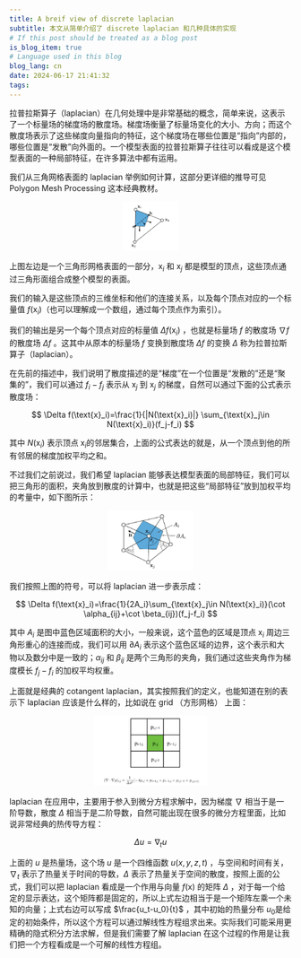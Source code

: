 ```yaml
---
title: A breif view of discrete laplacian
subtitle: 本文从简单介绍了 discrete laplacian 和几种具体的实现
# If this post should be treated as a blog post
is_blog_item: true
# Language used in this blog
blog_lang: cn
date: 2024-06-17 21:41:32
tags:
---
```


拉普拉斯算子（laplacian）在几何处理中是非常基础的概念，简单来说，这表示了一个标量场的梯度场的散度场。梯度场衡量了标量场变化的大小、方向；而这个散度场表示了这些梯度向量指向的特征，这个梯度场在哪些位置是“指向”内部的，哪些位置是“发散”向外面的。一个模型表面的拉普拉斯算子往往可以看成是这个模型表面的一种局部特征，在许多算法中都有运用。

我们从三角网格表面的 laplacian 举例如何计算，这部分更详细的推导可见 Polygon Mesh Processing 这本经典教材。

<center>
<img src="/images/laplacian/1.png" style="width:20%; height:auto;"/>
</center>

上图左边是一个三角形网格表面的一部分，$\text{x}_i$ 和 $\text{x}_j$ 都是模型的顶点，这些顶点通过三角形面组合成整个模型的表面。

我们的输入是这些顶点的三维坐标和他们的连接关系，以及每个顶点对应的一个标量值 $f(\text{x}_i)$​ （也可以理解成一个数组，通过每个顶点作为索引）。

我们的输出是另一个每个顶点对应的标量值 $\Delta f(\text{x}_i)$ ，也就是标量场 $f$ 的散度场 $\nabla f$ 的散度场 $\Delta f$ 。这其中从原本的标量场 $f$  变换到散度场 $\Delta f$  的变换 $\Delta$ 称为拉普拉斯算子（laplacian）。

在先前的描述中，我们说明了散度描述的是“梯度”在一个位置是“发散的”还是“聚集的”，我们可以通过 $f_i-f_j$ 表示从 $\text{x}_j$ 到 $\text{x}_j$ 的梯度，自然可以通过下面的公式表示散度场：

$$
\Delta f(\text{x}_i)=\frac{1}{|N(\text{x}_i)|} \sum_{\text{x}_j\in N(\text{x}_i)}(f_j-f_i)
$$

其中 $N(\text{x}_i)$ 表示顶点 $\text{x}_i$​ 的邻居集合，上面的公式表达的就是，从一个顶点到他的所有邻居的梯度加权平均之和。

不过我们之前说过，我们希望 laplacian 能够表达模型表面的局部特征，我们可以把三角形的面积，夹角放到散度的计算中，也就是把这些“局部特征”放到加权平均的考量中，如下图所示：

<center>
<img src="/images/laplacian/2.png" style="width:30%; height:auto;"/>
</center>

我们按照上图的符号，可以将 laplacian 进一步表示成：

$$
\Delta f(\text{x}_i)=\frac{1}{2A_i}\sum_{\text{x}_j\in N(\text{x}_i)}(\cot \alpha_{ij}+\cot \beta_{ij})(f_j-f_i)
$$

其中 $A_i$ 是图中蓝色区域面积的大小，一般来说，这个蓝色的区域是顶点 $\text{x}_i$ 周边三角形重心的连接而成，我们可以用 $\partial A_i$ 表示这个蓝色区域的边界，这个表示和大物以及数分中是一致的；$\alpha_{ij}$ 和 $\beta_{ij}$ 是两个三角形的夹角，我们通过这些夹角作为梯度模长 $f_j-f_i$ 的加权平均权重。

上面就是经典的 cotangent laplacian，其实按照我们的定义，也能知道在别的表示下 laplacian 应该是什么样的，比如说在 grid （方形网格） 上面：

<center>
<img src="/images/laplacian/3.png" style="width:40%; height:auto;"/>
</center>

laplacian 在应用中，主要用于参入到微分方程求解中，因为梯度 $\nabla$ 相当于是一阶导数，散度 $\Delta$ 相当于是二阶导数，自然可能出现在很多的微分方程里面，比如说非常经典的热传导方程：

$$
\Delta u=\nabla_t u
$$

上面的 $u$ 是热量场，这个场 $u$ 是一个四维函数 $u(x,y,z,t)$ ，与空间和时间有关，$\nabla_t$ 表示了热量关于时间的导数，$\Delta$ 表示了热量关于空间的散度，按照上面的公式，我们可以把 laplacian 看成是一个作用与向量 $f(\text{x})$ 的矩阵 $\Delta$ ，对于每一个给定的显示表达，这个矩阵都是固定的，所以上式左边相当于是一个矩阵左乘一个未知的向量；上式右边可以写成 $\frac{u_t-u_0}{t}$ ，其中初始的热量分布 $u_0$​ 是给定的初始条件，所以这个方程可以通过解线性方程组求出来。实际我们可能采用更精确的隐式积分方法求解，但是我们需要了解 laplacian 在这个过程的作用是让我们把一个方程看成是一个可解的线性方程组。
